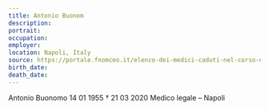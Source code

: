 ```yaml
---
title: Antonio Buonom
description: 
portrait: 
occupation: 
employer: 
location: Napoli, Italy
source: https://portale.fnomceo.it/elenco-dei-medici-caduti-nel-corso-dellepidemia-di-covid-19/
birth_date: 
death_date: 
---
```





Antonio Buonomo 14 01 1955 †  21 03 2020
Medico legale – Napoli